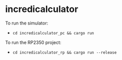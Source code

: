 # incredicalculator

To run the simulator:
- `cd incredicalculator_pc && cargo run`

To run the RP2350 project:
- `cd incredicalculator_rp && cargo run --release`
